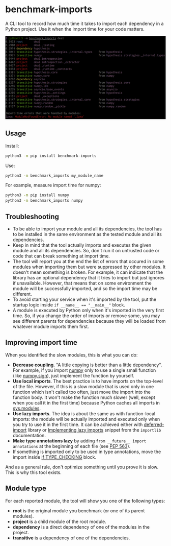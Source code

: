 # benchmark-imports

A CLI tool to record how much time it takes to import each dependency in a Python project. Use it when the import time for your code matters.

![example of the program output](./screenshot.png)

## Usage

Install:

```bash
python3 -m pip install benchmark-imports
```

Use:

```bash
python3 -m benchmark_imports my_module_name
```

For example, measure import time for numpy:

```bash
python3 -m pip install numpy
python3 -m benchmark_imports numpy
```

## Troubleshooting

+ To be able to import your module and all its dependencies, the tool has to be installed in the same environment as the tested module and all its dependencies.
+ Keep in mind that the tool actually imports and executes the given module and all its dependencies. So, don't run it on untrusted code or code that can break something at import time.
+ The tool will report you at the end the list of errors that occured in some modules when importing them but were suppressed by other modules. It doesn't mean something is broken. For example, it can indicate that the library has an optional dependency that it tries to import but just ignores if unavailable. However, that means that on some environment the module will be successfully imported, and so the import time may be different.
+ To avoid starting your service when it's imported by the tool, put the startup logic inside `if __name__ == "__main__"` block.
+ A module is executed by Python only when it's imported in the very first time. So, if you change the order of imports or remove some, you may see different parents for dependencies because they will be loaded from whatever module imports them first.

## Improving import time

When you identified the slow modules, this is what you can do:

+ **Decrease coupling**. "A little copying is better than a little dependency". For example, if you import [numpy](https://numpy.org/) only to use a single small function (like [numpy.sign](https://numpy.org/doc/stable/reference/generated/numpy.sign.html)), just implement the function by yourself.
+ **Use local imports**. The best practice is to have imports on the top-level of the file. However, if this is a slow module that is used only in one function which isn't called too often, just move the import into the function body. It won't make the function much slower (well, except when you call it in the first time) because Python caches all imports in [sys.modules](https://docs.python.org/3/library/sys.html#sys.modules).
+ **Use lazy imports**. The idea is about the same as with function-local imports: the module will be actually imported and executed only when you try to use it in the first time. It can be achieved either with [deferred-import](https://github.com/orsinium-labs/deferred-import) library or [Implementing lazy imports](https://docs.python.org/3/library/importlib.html#implementing-lazy-imports) snippet from the `importlib` documentation.
+ **Make type annotations lazy** by adding `from __future__ import annotations` at the beginning of each file (see [PEP 563](https://peps.python.org/pep-0563/)).
+ If something is imported only to be used in type annotations, move the import inside [if TYPE_CHECKING](https://docs.python.org/3/library/typing.html#typing.TYPE_CHECKING) block.

And as a general rule, don't optimize something until you prove it is slow. This is why this tool exists.

## Module type

For each reported module, the tool will show you one of the following types:

+ **root** is the original module you benchmark (or one of its parent modules).
+ **project** is a child module of the root module.
+ **dependency** is a direct dependency of one of the modules in the project.
+ **transitive** is a dependency of one of the dependencies.
